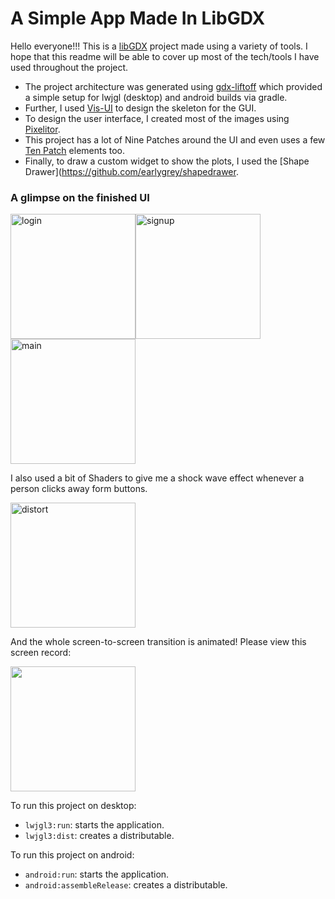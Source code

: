 # A Simple App Made In LibGDX

Hello everyone!!! This is a [libGDX](https://libgdx.com/) project made using a variety of tools. I hope that this readme will be
able to cover up most of the tech/tools I have used throughout the project.

- The project architecture was generated using [gdx-liftoff](https://github.com/tommyettinger/gdx-liftoff) which provided
a simple setup for lwjgl (desktop) and android builds via gradle. 
- Further, I used [Vis-UI](https://github.com/kotcrab/vis-ui) to design the skeleton for the GUI.
- To design the user interface, I created most of the images using [Pixelitor](https://github.com/lbalazscs/Pixelitor).
- This project has a lot of Nine Patches around the UI and even uses a few [Ten Patch](https://github.com/raeleus/TenPatch) elements too. 
- Finally, to draw a custom widget to show the plots, I used the [Shape Drawer](https://github.com/earlygrey/shapedrawer.

### A glimpse on the finished UI
<img src="https://user-images.githubusercontent.com/52451860/221395574-4ca66818-d52e-4895-a958-3745e6bec4d2.jpg" width="200" alt="login"/><img src="https://user-images.githubusercontent.com/52451860/221395593-5ac3db7a-0764-4d71-ae8a-52a859f38c7d.png" width="200" alt="signup"/><img src="https://user-images.githubusercontent.com/52451860/221395594-73b927b6-4ae1-487c-880a-021920f12328.png" width="200" alt="main"/>

I also used a bit of Shaders to give me a shock wave effect whenever a person clicks away form buttons.

<img src="https://user-images.githubusercontent.com/52451860/221395639-eef1cd7f-acea-48d1-86d8-8facf0e85840.jpg" width="200" alt="distort"/>

And the whole screen-to-screen transition is animated! Please view this screen record:

<img src="https://user-images.githubusercontent.com/52451860/221395633-44e98208-b15b-4833-9594-aa3d0c52613c.gif" width="200"/>

To run this project on desktop:
- `lwjgl3:run`: starts the application.
- `lwjgl3:dist`: creates a distributable.

To run this project on android:
- `android:run`: starts the application.
- `android:assembleRelease`: creates a distributable.